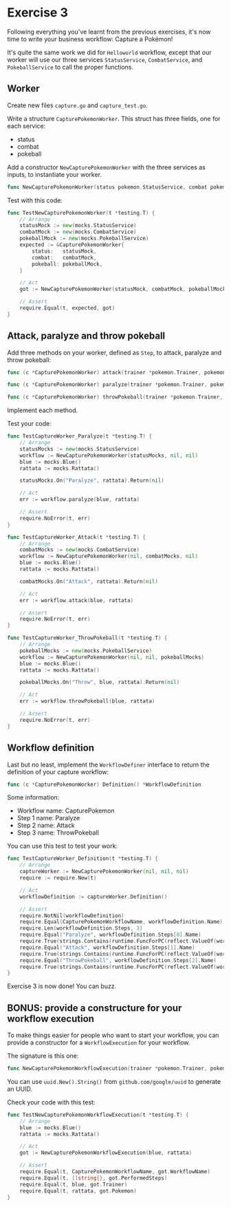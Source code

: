 # Exercise 3

Following everything you've learnt from the previous exercises, it's now time to write your business workflow: Capture a Pokémon!

It's quite the same work we did for `Helloworld` workflow, except that our worker will use our three services `StatusService`, `CombatService`, and `PokeballService` to call the proper functions.

## Worker

Create new files `capture.go` and `capture_test.go`.

Write a structure `CapturePokemonWorker`. This struct has three fields, one for each service:
- status
- combat
- pokeball

Add a constructor `NewCapturePokemonWorker` with the three services as inputs, to instantiate your worker.

```go
func NewCapturePokemonWorker(status pokemon.StatusService, combat pokemon.CombatService, pokeball pokemon.PokeballService) *CapturePokemonWorker
```

Test with this code:

```go
func TestNewCapturePokemonWorker(t *testing.T) {
	// Arrange
	statusMock := new(mocks.StatusService)
	combatMock := new(mocks.CombatService)
	pokeballMock := new(mocks.PokeballService)
	expected := &CapturePokemonWorker{
		status:   statusMock,
		combat:   combatMock,
		pokeball: pokeballMock,
	}

	// Act
	got := NewCapturePokemonWorker(statusMock, combatMock, pokeballMock)

	// Assert
	require.Equal(t, expected, got)
}
```

## Attack, paralyze and throw pokeball

Add three methods on your worker, defined as `Step`, to attack, paralyze and throw pokeball:

```go
func (c *CapturePokemonWorker) attack(trainer *pokemon.Trainer, pokemon *pokemon.Pokemon) error

func (c *CapturePokemonWorker) paralyze(trainer *pokemon.Trainer, pokemon *pokemon.Pokemon) error

func (c *CapturePokemonWorker) throwPokeball(trainer *pokemon.Trainer, pokemon *pokemon.Pokemon) error
```

Implement each method.

Test your code:

```go
func TestCaptureWorker_Paralyze(t *testing.T) {
	// Arrange
	statusMocks := new(mocks.StatusService)
	workflow := NewCapturePokemonWorker(statusMocks, nil, nil)
	blue := mocks.Blue()
	rattata := mocks.Rattata()

	statusMocks.On("Paralyze", rattata).Return(nil)

	// Act
	err := workflow.paralyze(blue, rattata)

	// Assert
	require.NoError(t, err)
}

func TestCaptureWorker_Attack(t *testing.T) {
	// Arrange
	combatMocks := new(mocks.CombatService)
	workflow := NewCapturePokemonWorker(nil, combatMocks, nil)
	blue := mocks.Blue()
	rattata := mocks.Rattata()

	combatMocks.On("Attack", rattata).Return(nil)

	// Act
	err := workflow.attack(blue, rattata)

	// Assert
	require.NoError(t, err)
}

func TestCaptureWorker_ThrowPokeball(t *testing.T) {
	// Arrange
	pokeballMocks := new(mocks.PokeballService)
	workflow := NewCapturePokemonWorker(nil, nil, pokeballMocks)
	blue := mocks.Blue()
	rattata := mocks.Rattata()

	pokeballMocks.On("Throw", blue, rattata).Return(nil)

	// Act
	err := workflow.throwPokeball(blue, rattata)

	// Assert
	require.NoError(t, err)
}
```

## Workflow definition

Last but no least, implement the `WorkflowDefiner` interface to return the definition of your capture workflow:

```go
func (c *CapturePokemonWorker) Definition() *WorkflowDefinition
```

Some information:
- Workflow name: CapturePokemon
- Step 1 name: Paralyze
- Step 2 name: Attack
- Step 3 name: ThrowPokeball

You can use this test to test your work:

```go
func TestCaptureWorker_Definition(t *testing.T) {
	// Arrange
	captureWorker := NewCapturePokemonWorker(nil, nil, nil)
	require := require.New(t)

	// Act
	workflowDefinition := captureWorker.Definition()

	// Assert
	require.NotNil(workflowDefinition)
	require.Equal(CapturePokemonWorkflowName, workflowDefinition.Name)
	require.Len(workflowDefinition.Steps, 3)
	require.Equal("Paralyze", workflowDefinition.Steps[0].Name)
	require.True(strings.Contains(runtime.FuncForPC(reflect.ValueOf(workflowDefinition.Steps[0].Do).Pointer()).Name(), "paralyze"))
	require.Equal("Attack", workflowDefinition.Steps[1].Name)
	require.True(strings.Contains(runtime.FuncForPC(reflect.ValueOf(workflowDefinition.Steps[1].Do).Pointer()).Name(), "attack"))
	require.Equal("ThrowPokeball", workflowDefinition.Steps[2].Name)
	require.True(strings.Contains(runtime.FuncForPC(reflect.ValueOf(workflowDefinition.Steps[2].Do).Pointer()).Name(), "throwPokeball"))
}
```


Exercise 3 is now done! You can buzz.

## BONUS: provide a constructure for your workflow execution

To make things easier for people who want to start your workflow, you can provide a constructor for a `WorkflowExecution` for your workflow.

The signature is this one:

```go
func NewCapturePokemonWorkflowExecution(trainer *pokemon.Trainer, pokemon *pokemon.Pokemon) *WorkflowExecution
```

You can use `uuid.New().String()` from `github.com/google/uuid` to generate an UUID.

Check your code with this test:

```go
func TestNewCapturePokemonWorkflowExecution(t *testing.T) {
	// Arrange
	blue := mocks.Blue()
	rattata := mocks.Rattata()

	// Act
	got := NewCapturePokemonWorkflowExecution(blue, rattata)

	// Assert
	require.Equal(t, CapturePokemonWorkflowName, got.WorkflowName)
	require.Equal(t, []string{}, got.PerformedSteps)
	require.Equal(t, blue, got.Trainer)
	require.Equal(t, rattata, got.Pokemon)
}
```